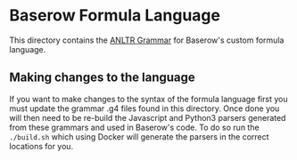 # Baserow Formula Language

This directory contains the [ANLTR Grammar](https://www.antlr.org/) for Baserow's custom
formula language.

## Making changes to the language

If you want to make changes to the syntax of the formula language first you must update 
the grammar .g4 files found in this directory. Once done you will then need to be 
re-build the Javascript and Python3 parsers generated from these grammars and used in 
Baserow's code. To do so run the `./build.sh` which using Docker will generate the 
parsers in the correct locations for you.


